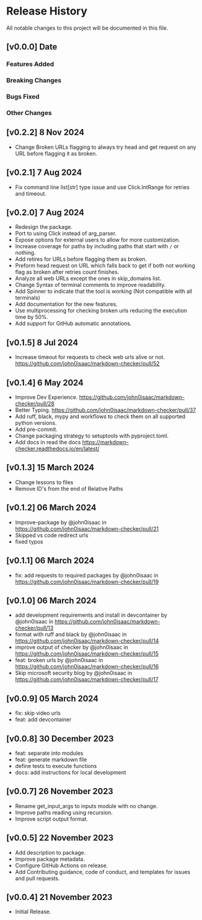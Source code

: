 # Release History

All notable changes to this project will be documented in this file.

## [v0.0.0] Date

### Features Added

### Breaking Changes

### Bugs Fixed

### Other Changes

## [v0.2.2] 8 Nov 2024

- Change Broken URLs flagging to always try head and get request on any URL before flagging it as broken.

## [v0.2.1] 7 Aug 2024

- Fix command line list[str] type issue and use Click.IntRange for retries and timeout.

## [v0.2.0] 7 Aug 2024

- Redesign the package.
- Port to using Click instead of arg_parser.
- Expose options for external users to allow for more customization.
- Increase coverage for paths by including paths that start with `/` or nothing.
- Add retires for URLs before flagging them as broken.
- Preform head request on URL which falls back to get if both not working flag as broken after retries count finishes.
- Analyze all web URLs except the ones in skip_domains list.
- Change Syntax of terminal comments to improve readability.
- Add Spinner to indicate that the tool is working (Not compatible with all terminals)
- Add documentation for the new features.
- Use multiprocessing for checking broken urls reducing the execution time by 50%.
- Add support for GitHub automatic annotations.

## [v0.1.5] 8 Jul 2024

- Increase timeout for requests to check web urls alive or not. https://github.com/john0isaac/markdown-checker/pull/52

## [v0.1.4] 6 May 2024

- Improve Dev Experience. https://github.com/john0isaac/markdown-checker/pull/28
- Better Typing. https://github.com/john0isaac/markdown-checker/pull/37
- Add ruff, black, mypy and workflows to check them on all supported python versions.
- Add pre-commit.
- Change packaging strategy to setuptools with pyproject.toml.
- Add docs in read the docs https://markdown-checker.readthedocs.io/en/latest/

## [v0.1.3] 15 March 2024

- Change lessons to files
- Remove ID's from the end of Relative Paths

## [v0.1.2] 06 March 2024

-  Improve-package by @john0isaac in https://github.com/john0isaac/markdown-checker/pull/21
- Skipped vs code redirect urls
- fixed typos

## [v0.1.1] 06 March 2024

- fix: add requests to required packages by @john0isaac in https://github.com/john0isaac/markdown-checker/pull/19

## [v0.1.0] 06 March 2024

- add development requirements and install in devcontainer by @john0isaac in https://github.com/john0isaac/markdown-checker/pull/13
- format with ruff and black by @john0isaac in https://github.com/john0isaac/markdown-checker/pull/14
- improve output of checker by @john0isaac in https://github.com/john0isaac/markdown-checker/pull/15
- feat: broken urls by @john0isaac in https://github.com/john0isaac/markdown-checker/pull/16
- Skip microsoft security blog by @john0isaac in https://github.com/john0isaac/markdown-checker/pull/17

## [v0.0.9] 05 March 2024

- fix: skip video urls
- feat: add devcontainer

## [v0.0.8] 30 December 2023

- feat: separate into modules
- feat: generate markdown file
- define tests to execute functions
- docs: add instructions for local development

## [v0.0.7] 26 November 2023

- Rename get_input_args to inputs module with no change.
- Improve paths reading using recursion.
- Improve script output format.

## [v0.0.5] 22 November 2023

- Add description to package.
- Improve package metadata.
- Configure GitHub Actions on release.
- Add Contributing guidance, code of conduct, and templates for issues and pull requests.

## [v0.0.4] 21 November 2023

- Initial Release.
